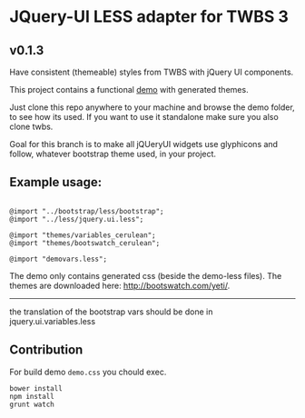 # JQuery-UI LESS adapter for TWBS 3

## v0.1.3

Have consistent (themeable) styles
from TWBS with jQuery UI components. 

This project contains a functional [demo](http://dc-development.github.io/jquery-ui-less/) with generated themes.

Just clone this repo anywhere to your machine and browse the demo folder, to see how its used.
If you want to use it standalone make sure you also clone twbs.

Goal for this branch is to make all jQUeryUI widgets use glyphicons and follow, whatever bootstrap theme used, in your project.

## Example usage:

```

@import "../bootstrap/less/bootstrap";
@import "../less/jquery.ui.less";

@import "themes/variables_cerulean";
@import "themes/bootswatch_cerulean";

@import "demovars.less";

```

The demo only contains generated css (beside the demo-less files).
The themes are downloaded here: http://bootswatch.com/yeti/. 

-----------

the translation of the bootstrap vars should be done in jquery.ui.variables.less 


## Contribution

For build demo `demo.css` you chould exec.

    bower install
    npm install
    grunt watch